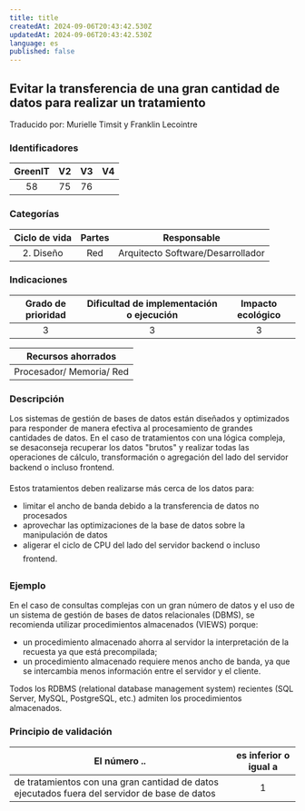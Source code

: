 ```yaml
---
title: title
createdAt: 2024-09-06T20:43:42.530Z
updatedAt: 2024-09-06T20:43:42.530Z
language: es
published: false
---
```

## Evitar la transferencia de una gran cantidad de datos para realizar un tratamiento
Traducido por: Murielle Timsit y Franklin Lecointre

### Identificadores

| GreenIT |  V2  |  V3  |  V4  |
|:-------:|:----:|:----:|:----:|
| 58 | 75 | 76 |  |

### Categorías

| Ciclo de vida | Partes | Responsable |
|:---------:|:----:|:----:|
| 2. Diseño | Red | Arquitecto Software/Desarrollador |

### Indicaciones

| Grado de prioridad   | Dificultad de implementación o ejecución | Impacto ecológico   |
|:-------------------:|:-------------------------:|:---------------------:|
| 3 | 3 | 3 |

|Recursos ahorrados |
|:----------------------------------------------------------:|
| Procesador/ Memoria/ Red   |

### Descripción

Los sistemas de gestión de bases de datos están diseñados y optimizados para responder de manera efectiva al procesamiento de grandes cantidades de datos.
En el caso de tratamientos con una lógica compleja, se desaconseja recuperar los datos "brutos" y realizar todas las operaciones de cálculo, transformación o agregación del lado del servidor backend o incluso frontend.

Estos tratamientos deben realizarse más cerca de los datos para:

- limitar el ancho de banda debido a la transferencia de datos no procesados
- aprovechar las optimizaciones de la base de datos sobre la manipulación de datos
- aligerar el ciclo de CPU del lado del servidor backend o incluso frontend.

### Ejemplo

En el caso de consultas complejas con un gran número de datos y el uso de un sistema de gestión de bases de datos relacionales (DBMS), se recomienda utilizar procedimientos almacenados (VIEWS) porque:

 - un procedimiento almacenado ahorra al servidor la interpretación de la recuesta ya que está precompilada;
 - un procedimiento almacenado requiere menos ancho de banda, ya que se intercambia menos información entre el servidor y el cliente.

Todos los RDBMS (relational database management system) recientes (SQL Server, MySQL, PostgreSQL, etc.) admiten los procedimientos almacenados.

### Principio de validación

| El número ..   | es inferior o igual a   |  
|-------------------|:-------------------------:|
| de tratamientos con una gran cantidad de datos ejecutados fuera del servidor de base de datos |  1 |


